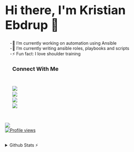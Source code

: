 <!DOCTYPE html>
<html>

<h1 style="font-size:40px;">Hi there, I'm Kristian Ebdrup 👋</h1>

<ul style="list-style: '-';">
	<li>
		🔭 I’m currently working on automation using Ansible
	</li>
	<li>
		🌱 I’m currently writing ansible roles, playbooks and scripts
	</li>
	<li>
		⚡ Fun fact: I love shoulder training
	</li>
	<h2 style="font-size:18px;">Connect With Me</h2>
</ul>


<br />

<ul style="list-style: none;">
	<li> <a href="https://www.linkedin.com/in/kristianebdrup/"> <img
				src="https://img.shields.io/badge/LinkedIn-0077B5?style=for-the-badge&logo=linkedin&logoColor=white" />
		</a>
	</li>
	<li>
		<a href="https://twitter.com/TrimmerWolf7"> <img
				src="https://img.shields.io/badge/Twitter-1DA1F2?style=for-the-badge&logo=twitter&logoColor=white" />
		</a>
	</li>
	<li>
		<a href="https://developer.cisco.com/user/profile/d80dd8ec-215c-57b1-a081-3df1b9419601"> <img
				src="https://img.shields.io/badge/developer.cisco-049FD9?style=for-the-badge&logo=Cisco&logoColor=white" />
		</a>
	</li>
	<li>
		<a href="https://tryhackme.com/p/kris9854"> <img
				src="https://img.shields.io/badge/TryHackMe-1C2538?style=for-the-badge&logo=tryhackme&logoColor=white" />
		</a>
	</li>
</ul>
<br />
<p>
	<a href="https://skillicons.dev">
		<img src="https://skillicons.dev/icons?i=powershell,ansible,linux,git,github,vscode&perline=3" />
		</br>
		<img src="https://gpvc.arturio.dev/kris9854" alt="Profile views">
	</a>
</p>

</br>
<details>
  <summary>Github Stats ⚡</summary>
	<p>
		<a href="https://github.com/anuraghazra/github-readme-stats/">
			<img src="https://github-readme-stats.vercel.app/api?username=kris9854&theme=nightowl&count_private=true&hide_border=true&line_height=20" alt="Contribution Stats">
		</a>
		<a href="#"> <img src="https://github-readme-stats.vercel.app/api/top-langs/?username=kris9854&layout=compact&theme=nightowl&count_private=true&hide_border=true" alt="Top Langs"
				  </a>
	</p>
</details>

</html>
